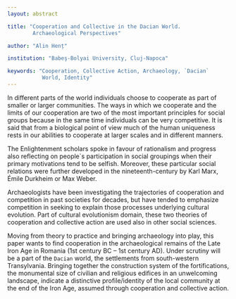 ```yaml
---
layout: abstract

title: "Cooperation and Collective in the Dacian World.
        Archaeological Perspectives"

author: "Alin Henț"

institution: "Babeş-Bolyai University, Cluj-Napoca"

keywords: "Cooperation, Collective Action, Archaeology, `Dacian`
           World, Identity"
---
```


In different parts of the world individuals choose to cooperate as
part of smaller or larger communities. The ways in which we cooperate
and the limits of our cooperation are two of the most important
principles for social groups because in the same time individuals can
be very competitive. It is said that from a biological point of view
much of the human uniqueness rests in our abilities to cooperate at
larger scales and in different manners.

The Enlightenment scholars spoke in favour of rationalism and progress
also reflecting on people`s participation in social groupings when
their primary motivations tend to be selfish. Moreover, these
particular social relations were further developed in the
nineteenth-century by Karl Marx, Émile Durkheim or Max Weber.

Archaeologists have been investigating the trajectories of cooperation
and competition in past societies for decades, but have tended to
emphasize competition in seeking to explain those processes underlying
cultural evolution.  Part of cultural evolutionism domain, these two
theories of cooperation and collective action are used also in other
social sciences.

Moving from theory to practice and bringing archaeology into play,
this paper wants to find cooperation in the archaeological remains of
the Late Iron Age in Romania (1st century BC – 1st century AD). Under
scrutiny will be a part of the `Dacian` world, the settlements from
south-western Transylvania. Bringing together the construction system
of the fortifications, the monumental size of civilian and religious
edifices in an unwelcoming landscape, indicate a distinctive
profile/identity of the local community at the end of the Iron Age,
assumed through cooperation and collective action.

